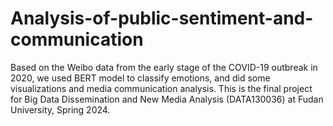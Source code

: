 # Analysis-of-public-sentiment-and-communication
Based on the Weibo data from the early stage of the COVID-19 outbreak in 2020, we used BERT model to classify emotions, and did some visualizations and media communication analysis.
This is the final project for Big Data Dissemination and New Media Analysis (DATA130036) at Fudan University, Spring 2024.

